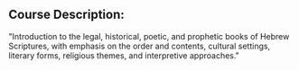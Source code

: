 ## Course Description:

"Introduction to the legal, historical, poetic, and prophetic books of Hebrew Scriptures, with emphasis on the order and contents, cultural settings, literary forms, religious themes, and interpretive approaches."